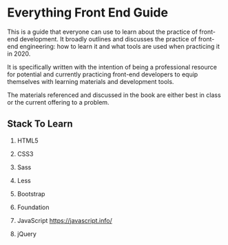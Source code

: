# Everything Front End Guide
This is a guide that everyone can use to learn about the practice of front-end development. It broadly outlines and discusses the practice of front-end engineering: how to learn it and what tools are used when practicing it in 2020.

It is specifically written with the intention of being a professional resource for potential and currently practicing front-end developers to equip themselves with learning materials and development tools.

The materials referenced and discussed in the book are either best in class or the current offering to a problem.

## Stack To Learn
1. HTML5
2. CSS3
3. Sass
4. Less
5. Bootstrap
6. Foundation
7. JavaScript
https://javascript.info/

8. jQuery
